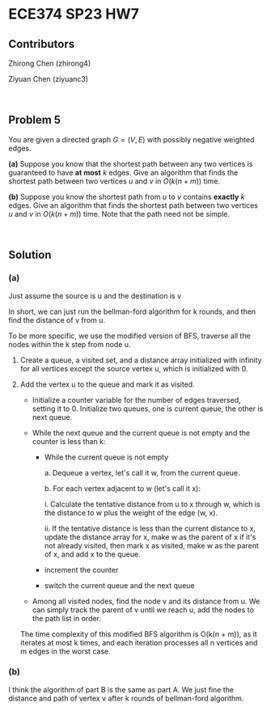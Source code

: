 # ECE374 SP23 HW7

## Contributors

Zhirong Chen (zhirong4)

Ziyuan Chen (ziyuanc3)

<br>

## Problem 5

You are given a directed graph $G = (V, E)$ with possibly negative weighted edges.

**(a)** Suppose you know that the shortest path between any two vertices is guaranteed to have **at most** $k$ edges. Give an algorithm that finds the shortest path between two vertices $u$ and $v$ in $O(k(n + m))$ time.

**(b)** Suppose you know the shortest path from $u$ to $v$ contains **exactly** $k$ edges. Give an algorithm that finds the shortest path between two vertices $u$ and $v$ in $O(k(n + m))$ time. Note that the path need not be simple.

<br>

## Solution

### **(a)**

Just assume the source is u and the destination is v

In short, we can just run the bellman-ford algorithm for k rounds, and then find the distance of v from u.

To be more specific, we use the modified version of BFS, traverse all the nodes within the k step from node u.

1. Create a queue, a visited set, and a distance array initialized with infinity for all vertices except the source vertex u, which is initialized with 0.
   
2. Add the vertex u to the queue and mark it as visited.
   
    - Initialize a counter variable for the number of edges traversed, setting it to 0. Initialize two queues, one is current queue, the other is next queue.

    - While the next queue and the current queue is not empty and the counter is less than k:

        - While the current queue is not empty

            a. Dequeue a vertex, let's call it w, from the current queue.

            b. For each vertex adjacent to w (let's call it x):

            i. Calculate the tentative distance from u to x through w, which is the distance to w plus the weight of the edge (w, x).

            ii. If the tentative distance is less than the current distance to x, update the distance array for x, make w as the parent of x if it's not already visited, then mark x as visited, make w as the parent of x, and add x to the queue.
        - increment the counter
        - switch the current queue and the next queue
    - Among all visited nodes, find the node v and its distance from u. We can simply track the parent of v until we reach u, add the nodes to the path list in order.

    The time complexity of this modified BFS algorithm is O(k(n + m)), as it iterates at most k times, and each iteration processes all n vertices and m edges in the worst case.


### **(b)**

I think the algorithm of part B is the same as part A. We just fine the distance and path of vertex v after k rounds of bellman-ford algorithm.